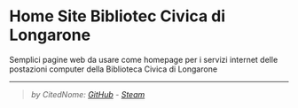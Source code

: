 # Home Site Bibliotec Civica di Longarone

Semplici pagine web da usare come homepage per i servizi internet delle postazioni computer della Biblioteca Civica di Longarone
***
>_by CitedNome: [GitHub](https://github.com/CitedNome) - [Steam](https://steamcommunity.com/profiles/76561198870819840/)_
